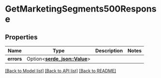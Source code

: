 # GetMarketingSegments500Response

## Properties

Name | Type | Description | Notes
------------ | ------------- | ------------- | -------------
**errors** | Option<[**serde_json::Value**](.md)> |  | 

[[Back to Model list]](../README.md#documentation-for-models) [[Back to API list]](../README.md#documentation-for-api-endpoints) [[Back to README]](../README.md)


